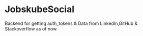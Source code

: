 # JobskubeSocial

Backend for getting auth_tokens & Data from LinkedIn,GitHub & Stackoverflow as of now.
